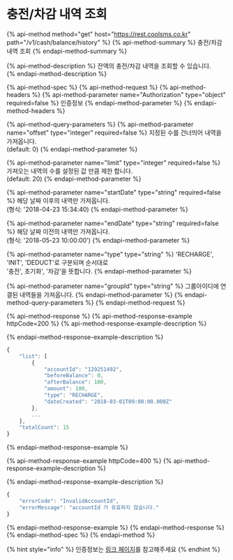 # 충전/차감 내역 조회

{% api-method method="get" host="https://rest.coolsms.co.kr" path="/v1/cash/balance/history" %}
{% api-method-summary %}
충전/차감 내역 조회
{% endapi-method-summary %}

{% api-method-description %}
잔액의 충전/차감 내역을 조회할 수 있습니다.  
{% endapi-method-description %}

{% api-method-spec %}
{% api-method-request %}
{% api-method-headers %}
{% api-method-parameter name="Authorization" type="object" required=false %}
인증정보
{% endapi-method-parameter %}
{% endapi-method-headers %}

{% api-method-query-parameters %}
{% api-method-parameter name="offset" type="integer" required=false %}
지정된 수를 건너띄어 내역을 가져옵니다.  
\(default: 0\)
{% endapi-method-parameter %}

{% api-method-parameter name="limit" type="integer" required=false %}
가져오는 내역의 수를 설정된 값 만큼 제한 합니다.  
\(default: 20\)
{% endapi-method-parameter %}

{% api-method-parameter name="startDate" type="string" required=false %}
해당 날짜 이후의 내역만 가져옵니다.  
\(형식: '2018-04-23 15:34:40\)
{% endapi-method-parameter %}

{% api-method-parameter name="endDate" type="string" required=false %}
해당 날짜 이전의 내역만 가져옵니다.  
\(형식: '2018-05-23 10:00:00'\)
{% endapi-method-parameter %}

{% api-method-parameter name="type" type="string" %}
'RECHARGE', 'INIT', 'DEDUCT'로 구분되며 순서대로   
'충전', 초기화',  '차감'을 뜻합니다.
{% endapi-method-parameter %}

{% api-method-parameter name="groupId" type="string" %}
그룹아이디에 연결된 내역들을 가져옵니다.
{% endapi-method-parameter %}
{% endapi-method-query-parameters %}
{% endapi-method-request %}

{% api-method-response %}
{% api-method-response-example httpCode=200 %}
{% api-method-response-example-description %}

{% endapi-method-response-example-description %}

```javascript
{
    "list": [
        {
            "accountId": "129251492",
            "beforeBalance": 0,
            "afterBalance": 100,
            "amount": 100,
            "type": "RECHARGE",
            "dateCreated": "2018-03-01T09:00:00.000Z"
        },
        ...
    ],
    "totalCount": 15
}
```
{% endapi-method-response-example %}

{% api-method-response-example httpCode=400 %}
{% api-method-response-example-description %}

{% endapi-method-response-example-description %}

```javascript
{
    "errorCode": "InvalidAccountId",
    "errorMessage": "accountId 가 유효하지 않습니다."
}
```
{% endapi-method-response-example %}
{% endapi-method-response %}
{% endapi-method-spec %}
{% endapi-method %}

{% hint style="info" %}
인증정보는 [링크 페이지](https://docs.coolsms.co.kr/~/edit/drafts/-LFG1MaAu57rWJnisZpV/rest-api-reference/overview)를 참고해주세요
{% endhint %}

